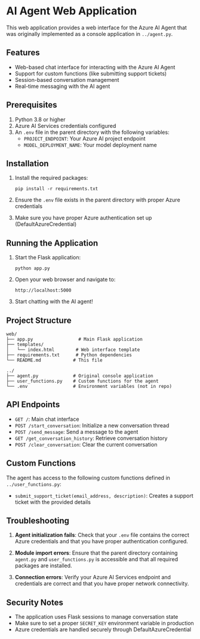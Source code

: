 # AI Agent Web Application

This web application provides a web interface for the Azure AI Agent that was originally implemented as a console application in `../agent.py`.

## Features

- Web-based chat interface for interacting with the Azure AI Agent
- Support for custom functions (like submitting support tickets)
- Session-based conversation management
- Real-time messaging with the AI agent

## Prerequisites

1. Python 3.8 or higher
2. Azure AI Services credentials configured
3. An `.env` file in the parent directory with the following variables:
   - `PROJECT_ENDPOINT`: Your Azure AI project endpoint
   - `MODEL_DEPLOYMENT_NAME`: Your model deployment name

## Installation

1. Install the required packages:
   ```
   pip install -r requirements.txt
   ```

2. Ensure the `.env` file exists in the parent directory with proper Azure credentials

3. Make sure you have proper Azure authentication set up (DefaultAzureCredential)

## Running the Application

1. Start the Flask application:
   ```
   python app.py
   ```

2. Open your web browser and navigate to:
   ```
   http://localhost:5000
   ```

3. Start chatting with the AI agent!

## Project Structure

```
web/
├── app.py                 # Main Flask application
├── templates/
│   └── index.html        # Web interface template
├── requirements.txt      # Python dependencies
└── README.md            # This file

../
├── agent.py             # Original console application
├── user_functions.py    # Custom functions for the agent
└── .env                 # Environment variables (not in repo)
```

## API Endpoints

- `GET /`: Main chat interface
- `POST /start_conversation`: Initialize a new conversation thread
- `POST /send_message`: Send a message to the agent
- `GET /get_conversation_history`: Retrieve conversation history
- `POST /clear_conversation`: Clear the current conversation

## Custom Functions

The agent has access to the following custom functions defined in `../user_functions.py`:

- `submit_support_ticket(email_address, description)`: Creates a support ticket with the provided details

## Troubleshooting

1. **Agent initialization fails**: Check that your `.env` file contains the correct Azure credentials and that you have proper authentication configured.

2. **Module import errors**: Ensure that the parent directory containing `agent.py` and `user_functions.py` is accessible and that all required packages are installed.

3. **Connection errors**: Verify your Azure AI Services endpoint and credentials are correct and that you have proper network connectivity.

## Security Notes

- The application uses Flask sessions to manage conversation state
- Make sure to set a proper `SECRET_KEY` environment variable in production
- Azure credentials are handled securely through DefaultAzureCredential
